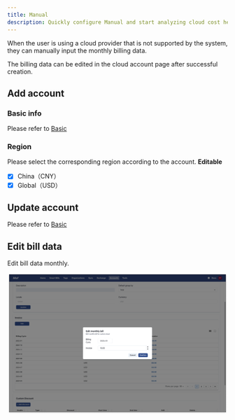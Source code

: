 ```yaml
---
title: Manual
description: Quickly configure Manual and start analyzing cloud cost health.
---
```


When the user is using a cloud provider that is not supported by the system, they can manually input the monthly billing data.

The billing data can be edited in the cloud account page after successful creation.

## Add account
### **Basic info**
Please refer to [Basic](basic.md)

### **Region**
Please select the corresponding region according to the account. **Editable**

- [x] China（CNY）
- [x] Global（USD）

## Update account
Please refer to [Basic](basic.md)

## Edit bill data
Edit bill data monthly.

![Edit bill data](assets/edit-manual.png)
